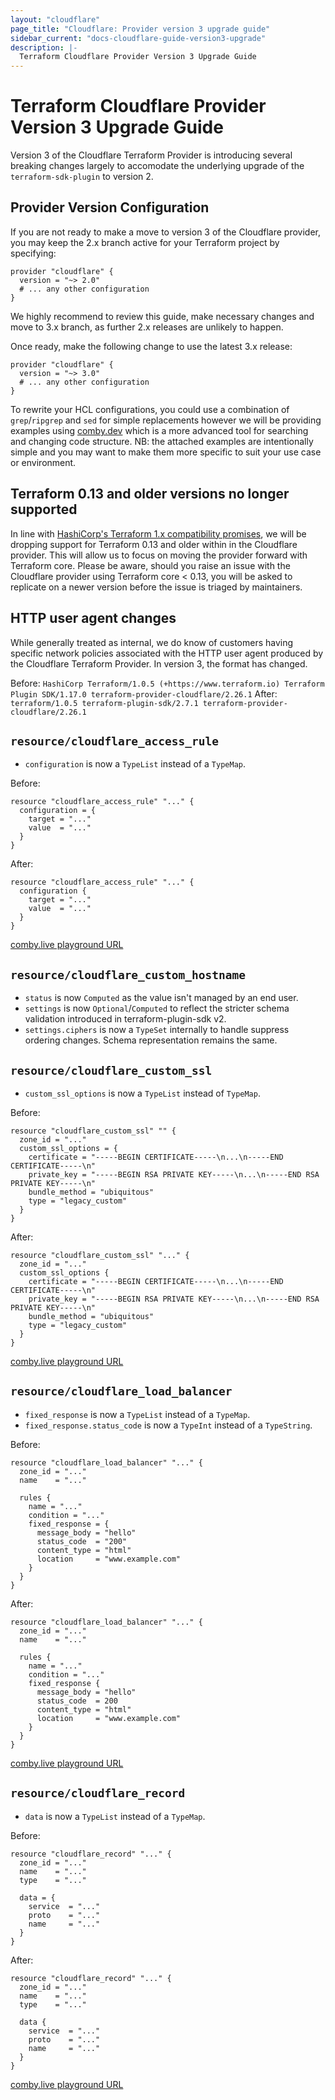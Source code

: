 ```yaml
---
layout: "cloudflare"
page_title: "Cloudflare: Provider version 3 upgrade guide"
sidebar_current: "docs-cloudflare-guide-version3-upgrade"
description: |-
  Terraform Cloudflare Provider Version 3 Upgrade Guide
---
```


# Terraform Cloudflare Provider Version 3 Upgrade Guide

Version 3 of the Cloudflare Terraform Provider is introducing several breaking
changes largely to accomodate the underlying upgrade of the `terraform-sdk-plugin`
to version 2.

## Provider Version Configuration

If you are not ready to make a move to version 3 of the Cloudflare provider,
you may keep the 2.x branch active for your Terraform project by specifying:

```hcl
provider "cloudflare" {
  version = "~> 2.0"
  # ... any other configuration
}
```

We highly recommend to review this guide, make necessary changes and move to
3.x branch, as further 2.x releases are unlikely to happen.

Once ready, make the following change to use the latest 3.x release:

```hcl
provider "cloudflare" {
  version = "~> 3.0"
  # ... any other configuration
}
```

To rewrite your HCL configurations, you could use a combination of `grep`/`ripgrep`
and `sed` for simple replacements however we will be providing examples using
[comby.dev] which is a more advanced tool for searching and changing code
structure. NB: the attached examples are intentionally simple and you may want
to make them more specific to suit your use case or environment.

## Terraform 0.13 and older versions no longer supported

In line with [HashiCorp's Terraform 1.x compatibility promises],
we will be dropping support for Terraform 0.13 and older within in the
Cloudflare provider. This will allow us to focus on moving the provider forward
with Terraform core. Please be aware, should you raise an issue with the
Cloudflare provider using Terraform core < 0.13, you will be asked to replicate
on a newer version before the issue is triaged by maintainers.

## HTTP user agent changes

While generally treated as internal, we do know of customers having specific
network policies associated with the HTTP user agent produced by the Cloudflare
Terraform Provider. In version 3, the format has changed.

Before: `HashiCorp Terraform/1.0.5 (+https://www.terraform.io) Terraform Plugin SDK/1.17.0 terraform-provider-cloudflare/2.26.1`
After: `terraform/1.0.5 terraform-plugin-sdk/2.7.1 terraform-provider-cloudflare/2.26.1`

## `resource/cloudflare_access_rule`

- `configuration` is now a `TypeList` instead of a `TypeMap`.

Before:

```hcl
resource "cloudflare_access_rule" "..." {
  configuration = {
    target = "..."
    value  = "..."
  }
}
```

After:

```hcl
resource "cloudflare_access_rule" "..." {
  configuration {
    target = "..."
    value  = "..."
  }
}
```

[comby.live playground URL](https://bit.ly/3ChB8uh)

## `resource/cloudflare_custom_hostname`

- `status` is now `Computed` as the value isn't managed by an end user.
- `settings` is now `Optional`/`Computed` to reflect the stricter schema
  validation introduced in terraform-plugin-sdk v2.
- `settings.ciphers` is now a `TypeSet` internally to handle suppress ordering
  changes. Schema representation remains the same.

## `resource/cloudflare_custom_ssl`

- `custom_ssl_options` is now a `TypeList` instead of `TypeMap`.

Before:

```hcl
resource "cloudflare_custom_ssl" "" {
  zone_id = "..."
  custom_ssl_options = {
    certificate = "-----BEGIN CERTIFICATE-----\n...\n-----END CERTIFICATE-----\n"
    private_key = "-----BEGIN RSA PRIVATE KEY-----\n...\n-----END RSA PRIVATE KEY-----\n"
    bundle_method = "ubiquitous"
    type = "legacy_custom"
  }
}
```

After:

```hcl
resource "cloudflare_custom_ssl" "..." {
  zone_id = "..."
  custom_ssl_options {
    certificate = "-----BEGIN CERTIFICATE-----\n...\n-----END CERTIFICATE-----\n"
    private_key = "-----BEGIN RSA PRIVATE KEY-----\n...\n-----END RSA PRIVATE KEY-----\n"
    bundle_method = "ubiquitous"
    type = "legacy_custom"
  }
}
```

[comby.live playground URL](https://bit.ly/3C9kEUX)

## `resource/cloudflare_load_balancer`

- `fixed_response` is now a `TypeList` instead of a `TypeMap`.
- `fixed_response.status_code` is now a `TypeInt` instead of a `TypeString`.

Before:

```hcl
resource "cloudflare_load_balancer" "..." {
  zone_id = "..."
  name    = "..."

  rules {
    name = "..."
    condition = "..."
    fixed_response = {
      message_body = "hello"
      status_code  = "200"
      content_type = "html"
      location     = "www.example.com"
    }
  }
}
```

After:

```hcl
resource "cloudflare_load_balancer" "..." {
  zone_id = "..."
  name    = "..."

  rules {
    name = "..."
    condition = "..."
    fixed_response {
      message_body = "hello"
      status_code  = 200
      content_type = "html"
      location     = "www.example.com"
    }
  }
}
```

[comby.live playground URL](https://bit.ly/3EkySnS)
## `resource/cloudflare_record`

- `data` is now a `TypeList` instead of a `TypeMap`.

Before:

```hcl
resource "cloudflare_record" "..." {
  zone_id = "..."
  name    = "..."
  type    = "..."

  data = {
    service  = "..."
    proto    = "..."
    name     = "..."
  }
}
```

After:

```hcl
resource "cloudflare_record" "..." {
  zone_id = "..."
  name    = "..."
  type    = "..."

  data {
    service  = "..."
    proto    = "..."
    name     = "..."
  }
}
```

[comby.live playground URL](bit.ly/3C9zfj6)

[comby.dev]: https://comby.dev
[HashiCorp's Terraform 1.x compatibility promises]: https://www.terraform.io/docs/language/v1-compatibility-promises.html
